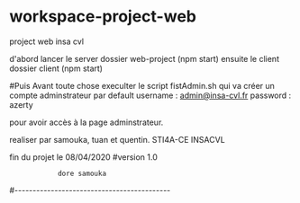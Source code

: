 # workspace-project-web
project web insa cvl


d'abord lancer le server dossier web-project (npm start)
ensuite le client dossier client (npm start)

#Puis Avant toute chose execulter le script fistAdmin.sh qui va créer un compte adminstrateur par default
username : admin@insa-cvl.fr
password : azerty

pour avoir accès à la page adminstrateur.


realiser par samouka, tuan et quentin.
STI4A-CE INSACVL

fin du projet le 08/04/2020
#version 1.0

				dore samouka
#-------------------------------------------
